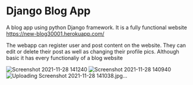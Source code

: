 # Django Blog App

A blog app using python Django framework. It is a fully functional website https://new-blog30001.herokuapp.com/

The webapp can register user and post content on the website. They can edit or delete their post as well as changing their profile pics. Although basic it has every functionaliy of a blog website

![Screenshot 2021-11-28 141240](https://user-images.githubusercontent.com/68468203/143769436-272d0b5f-5d95-478c-9747-db59f44fe66f.jpg)
![Screenshot 2021-11-28 140940](https://user-images.githubusercontent.com/68468203/143769414-7c3a7070-f6b9-4f63-984a-a41a33445c60.jpg)
![Uploading Screenshot 2021-11-28 141038.jpg…]()
